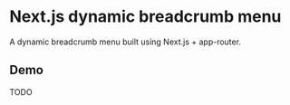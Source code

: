 # Next.js dynamic breadcrumb menu

A dynamic breadcrumb menu built using Next.js + app-router.

## Demo

TODO


